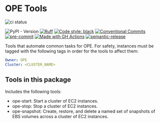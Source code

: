 # OPE Tools
![ci status](https://github.com/svange/ope-tools/actions/workflows/pipeline.yaml/badge.svg?branch=main)

![PyPI - Version](https://img.shields.io/pypi/v/openbrain)
[![Ruff](https://img.shields.io/endpoint?url=https://raw.githubusercontent.com/astral-sh/ruff/main/assets/badge/v2.json)](https://github.com/astral-sh/ruff)
<a href="https://github.com/psf/black"><img alt="Code style: black" src="https://img.shields.io/badge/code%20style-black-000000.svg"></a>
[![Conventional Commits](https://img.shields.io/badge/Conventional%20Commits-1.0.0-yellow.svg?style=flat-square)](https://conventionalcommits.org)
[![pre-commit](https://img.shields.io/badge/pre--commit-enabled-brightgreen?style=flat-square&logo=pre-commit&logoColor=white)](https://github.com/pre-commit/pre-commit)
[![Made with GH Actions](https://img.shields.io/badge/CI-GitHub_Actions-blue?logo=github-actions&logoColor=white)](https://github.com/features/actions "Go to GitHub Actions homepage")
[![semantic-release](https://img.shields.io/badge/%20%20%F0%9F%93%A6%F0%9F%9A%80-semantic--release-e10079.svg)](https://github.com/semantic-release/semantic-release)

Tools that automate common tasks for OPE. For safety, instances must be tagged with the following tags in order for the tools to affect them:
```yaml
Owner: OPE
Cluster: <CLUSTER_NAME>
```

## Tools in this package
Includes the following tools:
- ope-start: Start a cluster of EC2 instances.
- ope-stop: Stop a cluster of EC2 instances.
- ope-snapshot: Create, restore, and delete a named set of snapshots of EBS volumes across a cluster of EC2 instances.